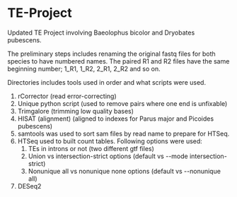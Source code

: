# TE-Project
Updated TE Project involving Baeolophus bicolor and Dryobates pubescens.



The preliminary steps includes renaming the original fastq files for both species to have numbered names. The paired R1 and R2 files have the same beginning number; 1_R1, 1_R2, 2_R1, 2_R2 and so on.



Directories includes tools used in order and what scripts were used.
1. rCorrector (read error-correcting)
2. Unique python script (used to remove pairs where one end is unfixable)
3. Trimgalore (trimming low quality bases)
4. HISAT (alignment) (aligned to indexes for Parus major and Picoides pubescens)
5. samtools was used to sort sam files by read name to prepare for HTSeq.
6. HTSeq used to built count tables. Following options were used:
      1. TEs in introns or not (two different gtf files)
      2. Union vs intersection-strict options (default vs --mode intersection-strict)
      3. Nonunique all vs nonunique none options (default vs --nonunique all)
7. DESeq2

